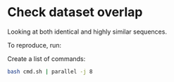 # Check dataset overlap

Looking at both identical and highly similar sequences.


To reproduce, run:

Create a list of commands:

```bash
bash cmd.sh | parallel -j 8
```






